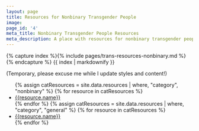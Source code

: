 ```yaml
---
layout: page
title: Resources for Nonbinary Transgender People
image: 
page_id: '4'
meta_title: Nonbinary Transgender People Resources
meta_description: A place with resources for nonbinary transgender people.
---
```

{% capture index %}{% include pages/trans-resources-nonbinary.md %}{% endcapture %}
{{ index | markdownify }}

(Temporary, please excuse me while I update styles and content!)

<ul>
{% assign catResources = site.data.resources | where, "category", "nonbinary"  %}
{% for resource in catResources %}
    <li>
        <a href="{{resource.url}}" title="{{resource.description}}" style="color: {{resource.color}};">{{resource.name}}</a>
    </li>
{% endfor %}
{% assign catResources = site.data.resources | where, "category", "general"  %}
{% for resource in catResources %}
    <li>
        <a href="{{resource.url}}" title="{{resource.description}}" style="color: {{resource.color}};">{{resource.name}}</a>
    </li>
{% endfor %}
</ul>